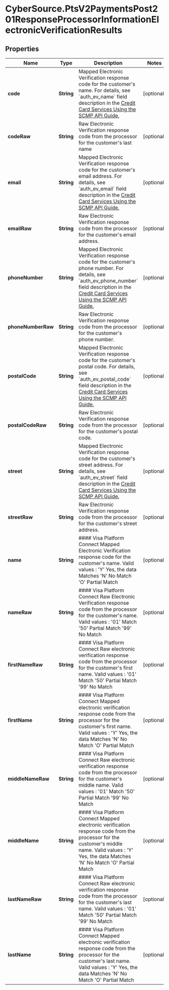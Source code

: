 # CyberSource.PtsV2PaymentsPost201ResponseProcessorInformationElectronicVerificationResults

## Properties
Name | Type | Description | Notes
------------ | ------------- | ------------- | -------------
**code** | **String** | Mapped Electronic Verification response code for the customer&#39;s name.  For details, see &#x60;auth_ev_name&#x60; field description in the [Credit Card Services Using the SCMP API Guide.](https://apps.cybersource.com/library/documentation/dev_guides/CC_Svcs_SCMP_API/html/)  | [optional] 
**codeRaw** | **String** | Raw Electronic Verification response code from the processor for the customer&#39;s last name | [optional] 
**email** | **String** | Mapped Electronic Verification response code for the customer&#39;s email address.  For details, see &#x60;auth_ev_email&#x60; field description in the [Credit Card Services Using the SCMP API Guide.](https://apps.cybersource.com/library/documentation/dev_guides/CC_Svcs_SCMP_API/html/)  | [optional] 
**emailRaw** | **String** | Raw Electronic Verification response code from the processor for the customer&#39;s email address. | [optional] 
**phoneNumber** | **String** | Mapped Electronic Verification response code for the customer&#39;s phone number.  For details, see &#x60;auth_ev_phone_number&#x60; field description in the [Credit Card Services Using the SCMP API Guide.](https://apps.cybersource.com/library/documentation/dev_guides/CC_Svcs_SCMP_API/html/)  | [optional] 
**phoneNumberRaw** | **String** | Raw Electronic Verification response code from the processor for the customer&#39;s phone number. | [optional] 
**postalCode** | **String** | Mapped Electronic Verification response code for the customer&#39;s postal code.  For details, see &#x60;auth_ev_postal_code&#x60; field description in the [Credit Card Services Using the SCMP API Guide.](https://apps.cybersource.com/library/documentation/dev_guides/CC_Svcs_SCMP_API/html/)  | [optional] 
**postalCodeRaw** | **String** | Raw Electronic Verification response code from the processor for the customer&#39;s postal code. | [optional] 
**street** | **String** | Mapped Electronic Verification response code for the customer&#39;s street address.  For details, see &#x60;auth_ev_street&#x60; field description in the [Credit Card Services Using the SCMP API Guide.](https://apps.cybersource.com/library/documentation/dev_guides/CC_Svcs_SCMP_API/html/)  | [optional] 
**streetRaw** | **String** | Raw Electronic Verification response code from the processor for the customer&#39;s street address. | [optional] 
**name** | **String** | #### Visa Platform Connect Mapped Electronic Verification response code for the customer&#39;s name.  Valid values :  &#39;Y&#39;   Yes, the data Matches &#39;N&#39;   No Match &#39;O&#39;   Partial Match  | [optional] 
**nameRaw** | **String** | #### Visa Platform Connect Raw Electronic Verification response code from the processor for the customer&#39;s name.  Valid values :  &#39;01&#39;     Match &#39;50&#39;     Partial Match &#39;99&#39;     No Match  | [optional] 
**firstNameRaw** | **String** | #### Visa Platform Connect Raw electronic verification response code from the processor for the customer&#39;s first name.  Valid values :  &#39;01&#39;     Match &#39;50&#39;     Partial Match &#39;99&#39;     No Match  | [optional] 
**firstName** | **String** | #### Visa Platform Connect Mapped electronic verification response code from the processor for the customer&#39;s first name.  Valid values :  &#39;Y&#39;   Yes, the data Matches &#39;N&#39;   No Match &#39;O&#39;   Partial Match  | [optional] 
**middleNameRaw** | **String** | #### Visa Platform Connect Raw electronic verification response code from the processor for the customer&#39;s middle name.  Valid values :  &#39;01&#39;     Match &#39;50&#39;     Partial Match &#39;99&#39;     No Match  | [optional] 
**middleName** | **String** | #### Visa Platform Connect Mapped electronic verification response code from the processor for the customer&#39;s middle name.  Valid values :  &#39;Y&#39;   Yes, the data Matches &#39;N&#39;   No Match &#39;O&#39;   Partial Match  | [optional] 
**lastNameRaw** | **String** | #### Visa Platform Connect Raw electronic verification response code from the processor for the customer&#39;s last name.  Valid values :  &#39;01&#39;     Match &#39;50&#39;     Partial Match &#39;99&#39;     No Match  | [optional] 
**lastName** | **String** | #### Visa Platform Connect Mapped electronic verification response code from the processor for the customer&#39;s last name.  Valid values :  &#39;Y&#39;   Yes, the data Matches &#39;N&#39;   No Match &#39;O&#39;   Partial Match  | [optional] 


